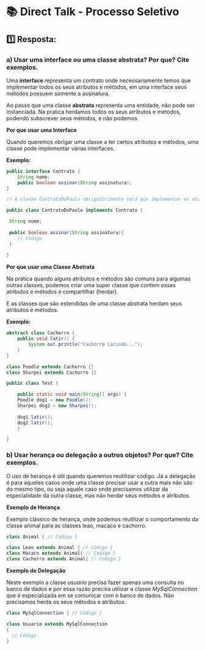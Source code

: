 # :books: Direct Talk - Processo Seletivo


## :one: Resposta:

### a) Usar uma interface ou uma classe abstrata? Por que? Cite exemplos.

Uma **interface** representa um contrato onde necessariamente temos que implementar todos os seus atributos e métodos, em uma interface seus métodos possuem somente a assinatura. 

Ao passo que uma classe **abstrata** representa uma entidade, não pode ser instanciada. Na pratica herdamos todos os seus atributos e métodos, podendo subscrever seus métodos, e não podemos 

**Por que usar uma Interface**

Quando queremos obrigar uma classe a ter certos atributos e métodos, uma classe pode implementar várias interfaces.

**Exemplo:**

```java
public interface Contrato {
 	String nome; 
	public boolean assinar(String assinatura);
}

// A classe ContratoDoPaulo obrigatórimente terá que implementar os atributos e métodos.

public class ContratoDoPaulo implements Contrato {

 String nome;
 
 public boolean assinar(String assinatura){
    // Código 
 }
    
}
```



**Por que usar uma Classe Abstrata**

Na prática quando alguns atributos e métodos são comuns para algumas outras classes, podemos criar uma super classe que contem esses atributos e métodos e compartilhar (herdar).

E as classes que são estendidas de uma classe abstrata herdam seus atributos e métodos.

**Exemplo:**

```java
abstract class Cachorro {
    public void latir() {
        System.out.println("Cachorro Latindo...");
    }
}

class Poodle extends Cachorro {}
class Sharpei extends Cachorro {}

public class Test {

    public static void main(String[] args) {
	Poodle dog1 = new Poodle();	
	Sharpei dog2 = new Sharpei();	
	
	dog1.latir();
	dog2.latir();
    }

}
```

### b) Usar herança ou delegação a outros objetos? Por que? Cite exemplos.

O uso de herança é útil quando queremos reutilizar código. Já a delegação é para aqueles casos onde uma classe precisar usar a outra mais não são do mesmo tipo, ou seja aquele caso onde precisamos utilizar da especialidade da outra classe, mas não herdar seus métodos  e atributos.

**Exemplo de Herança**

Exemplo clássico de herança, onde podemos reutilizar o comportamento da classe animal para as classes leao, macaco e cachorro.

```java
class Animal { // Código }

class Leao extends Animal { // Código }
class Macaco extends Animal{ // Código }
class Cachorro extends Animal{ // Código }
```

**Exemplo de Delegação**

Neste exemplo a classe *usuario* precisa fazer apenas uma consulta no banco de dados e por essa razão precisa utilizar a classe *MySqlConnection* que é especializada em se comunicar com o banco de dados. Não precisamos herda os seus métodos e atributos.

```java
class MySqlConnection { // Código }

class Usuario extends MySqlConnection
{
  // Código
}
```